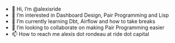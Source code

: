 - 👋 Hi, I’m @alexisride
- 👀 I’m interested in Dashboard Design, Pair Programming and Lisp
- 🌱 I’m currently learning Dbt, Airflow and how to take breaks
- 💞️ I’m looking to collaborate on making Pair Programming easier
- 📫 How to reach me alexis dot rondeau at ride dot capital
